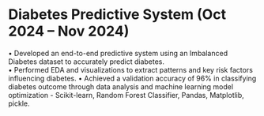# Diabetes Predictive System (Oct 2024 – Nov 2024) 
• Developed an end-to-end predictive system using an Imbalanced Diabetes dataset to accurately predict diabetes.  
• Performed EDA and visualizations to extract patterns and key risk factors influencing diabetes. 
• Achieved a validation accuracy of 96% in classifying diabetes outcome through data analysis and machine learning model optimization - Scikit-learn, Random Forest Classifier, Pandas, Matplotlib, pickle. 
